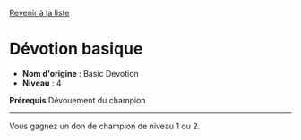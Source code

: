 [Revenir à la liste](..)

# Dévotion basique

 * **Nom d'origine** : Basic Devotion
 * **Niveau** : 4


<p><strong>Prérequis</strong> Dévouement du champion</p>
<hr>
<p>Vous gagnez un don de champion de niveau 1 ou 2.</p>